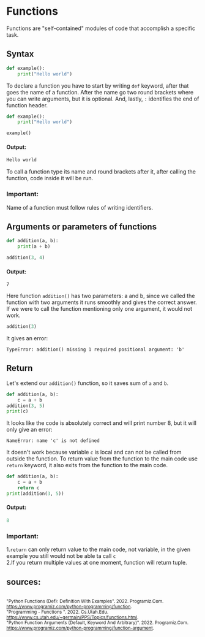 # Functions

Functions are "self-contained" modules of code that accomplish a specific 
task.
## Syntax
```python
def example():
    print("Hello world")
```
To declare a function you have to start by writing `def` keyword, after 
that goes the name of a function. After the name go two round brackets 
where you can write arguments, but it is optional. And, lastly, `:` 
identifies the end of function header.
```python
def example():
    print("Hello world")

example()
```
#### Output:
```python
Hello world
```
To call a function type its name and round brackets after it, after calling
the function, code inside it will be run.
### Important:
Name of a function must follow rules of writing identifiers.
## Arguments or parameters of functions
```python
def addition(a, b):
    print(a + b)

addition(3, 4)
```
#### Output:
```
7
```
Here function `addition()` has two parameters: a and b, since we called 
the function with two arguments it runs smoothly and gives the correct answer.
If we were to call the function mentioning only one argument, it would not work.
```python
addition(3)
```
It gives an error:
```
TypeError: addition() missing 1 required positional argument: 'b'
```
## Return
Let's extend our `addition()` function, so it saves sum of `a` and `b`.
```python
def addition(a, b):
    c = a + b
addition(3, 5)
print(c)
```
It looks like the code is absolutely correct and will print number 8,
but it will only give an error:
```
NameError: name 'c' is not defined
```
It doesn't work because variable `c` is local and can not be called from 
outside the function. To return value from the function to the main code use 
`return` keyword, it also exits from the function to the main code.
```python
def addition(a, b):
    c = a + b
    return c
print(addition(3, 5))
```
#### Output:
```python
8
```
### Important:

1.`return` can only return value to the main code, not variable, in the given 
example you still would not be able ta call `c`
<br/>
2.If you return multiple values at one moment, function will return tuple.
## sources:
<sup><br/>
"Python Functions (Def): Definition With Examples". 2022. Programiz.Com.
https://www.programiz.com/python-programming/function.
<br/>
"Programming - Functions ". 2022. Cs.Utah.Edu. 
https://www.cs.utah.edu/~germain/PPS/Topics/functions.html.
<br/>
"Python Function Arguments (Default, Keyword And Arbitrary)". 2022. Programiz.Com. 
https://www.programiz.com/python-programming/function-argument.